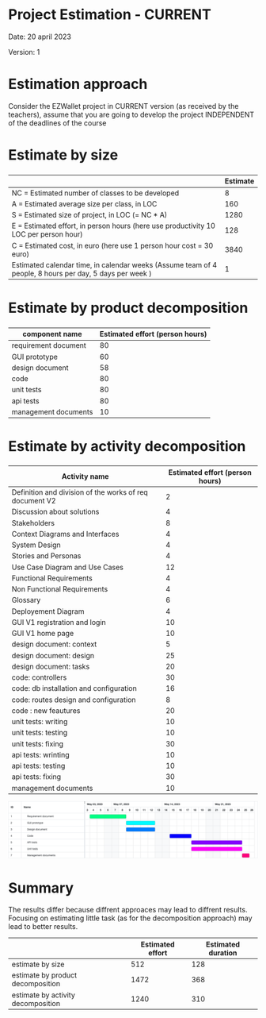 # Project Estimation - CURRENT
Date: 20 april 2023

Version: 1


# Estimation approach
Consider the EZWallet  project in CURRENT version (as received by the teachers), assume that you are going to develop the project INDEPENDENT of the deadlines of the course

# Estimate by size
### 
|             | Estimate                        |             
| ----------- | ------------------------------- |  
| NC =  Estimated number of classes to be developed   |        8                     |             
|  A = Estimated average size per class, in LOC       |        160                   | 
| S = Estimated size of project, in LOC (= NC * A) | 1280|
| E = Estimated effort, in person hours (here use productivity 10 LOC per person hour)  |                      128           |   
| C = Estimated cost, in euro (here use 1 person hour cost = 30 euro) | 3840| 
| Estimated calendar time, in calendar weeks (Assume team of 4 people, 8 hours per day, 5 days per week ) |           1         |               

# Estimate by product decomposition
### 
|         component name    | Estimated effort (person hours)   |             
| ----------- | ------------------------------- | 
|requirement document    | 80 |
| GUI prototype | 60 |
|design document | 58 |
|code |80|
| unit tests |80|
| api tests |80|
| management documents| 10|



# Estimate by activity decomposition
### 
|         Activity name    | Estimated effort (person hours)   |             
| ----------- | ------------------------------- | 
|Definition and division of the works of req document V2 | 2 |
|Discussion about solutions| 4 |
| Stakeholders | 8 |
| Context Diagrams and Interfaces | 4 |
| System Design |4 |
| Stories and Personas | 4 |
| Use Case Diagram and Use Cases | 12 |
| Functional Requirements | 4 |
| Non Functional Requirements | 4 |
| Glossary | 6 |
| Deployement Diagram | 4 |
| GUI V1 registration and login | 10 |
| GUI V1 home page | 10 |
| design document: context | 5 |
| design document: design | 25 |
| design document: tasks | 20 |
| code: controllers | 30 |
| code: db installation and configuration | 16 |
| code: routes design and configuration | 8 |
|code : new feautures | 20 |
| unit tests: writing |10|
| unit tests: testing |10|
| unit tests: fixing |30|
| api tests: wrinting |10|
| api tests: testing |10|
| api tests: fixing |30|
| management documents| 10|


![Alt text](images/Estimation-v2/v2_gantt.png)


# Summary

The results differ because diffrent approaces may lead to diffrent results.
Focusing on estimating little task (as for the decomposition approach) may lead to better results.

|             | Estimated effort                        |   Estimated duration |          
| ----------- | ------------------------------- | ---------------|
| estimate by size |512| 128|
| estimate by product decomposition |1472| 368|
| estimate by activity decomposition |1240| 310|




